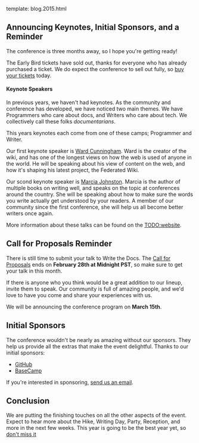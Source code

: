template: blog.2015.html

## Announcing Keynotes, Initial Sponsors, and a Reminder

The conference is three months away, 
so I hope you're getting ready!

The Early Bird tickets have sold out,
thanks for everyone who has already purchased a ticket.
We do expect the conference to sell out fully,
so [buy your tickets](https://ti.to/writethedocs/write-the-docs-na-2015/) today.

#### Keynote Speakers

In previous years, we haven't had keynotes.
As the community and conference has developed,
we have noticed two main themes.
We have Programmers who care about docs,
and Writers who care about tech.
We collectively call these folks *documentarians*.

This years keynotes each come from one of these camps;
Programmer and Writer.

Our first keynote speaker is [Ward Cunningham](http://en.wikipedia.org/wiki/Ward_Cunningham).
Ward is the creator of the wiki,
and has one of the longest views on how the web is used of anyone in the world.
He will be speaking about his view of content on the web,
and how it's shaping his latest project,
the Federated Wiki.

Our scond keynote speaker is [Marcia Johnston](http://howtowriteeverything.com/marcia-riefer-johnston-bio/).
Marcia is the author of multiple books on writing well,
and speaks on the topic at conferences around the country.
She will be speaking about how to make sure the words you write actually get understood by your readers.
A member of our community since the first conference,
she will help us all become better writers once again.

More information about these talks can be found on the [TODO:website](TODO).

## Call for Proposals Reminder

There is still time to submit your talk to Write the Docs.
The [Call for Proposals](http://www.writethedocs.org/conf/na/cfp/) ends on **February 28th at Midnight PST**,
so make sure to get your talk in this month.

If there is anyone who you think would be a great addition to our lineup,
invite them to speak.
Our community is full of amazing people,
and we'd love to have you come and share your experiences with us.

We will be announcing the conference program on **March 15th**. 

## Initial Sponsors

The conference wouldn't be nearly as amazing without our sponsors.
They help us provide all the extras that make the event delightful.
Thanks to our initial sponsors:

* [GitHub](https://github.com/)
* [BaseCamp](http://basecamp.com/)

If you're interested in sponsoring,
[send us an email][email-us].

[email-us]: mailto:sponsorship@writethedocs.org

## Conclusion

We are putting the finishing touches on all the other aspects of the event.
Expect to hear more about the Hike, Writing Day, Party, Reception, and more in the next few weeks.
This year is going to be the best year yet,
so [don't miss it](https://ti.to/writethedocs/write-the-docs-na-2015/)
